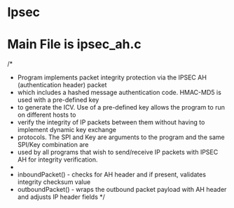 # Ipsec

# Main File is ipsec_ah.c
/*
 * Program implements packet integrity protection via the IPSEC AH (authentication header) packet
 * which includes a hashed message authentication code. HMAC-MD5 is used with a pre-defined key
 * to generate the ICV. Use of a pre-defined key allows the program to run on different hosts to
 * verify the integrity of IP packets between them without having to implement dynamic key exchange
 * protocols. The SPI and Key are arguments to the program and the same SPI/Key combination are
 * used by all programs that wish to send/receive IP packets with IPSEC AH for integrity verification.
 *
 * inboundPacket()  - checks for AH header and if present, validates integrity checksum value
 * outboundPacket() - wraps the outbound packet payload with AH header and adjusts IP header fields
 */
